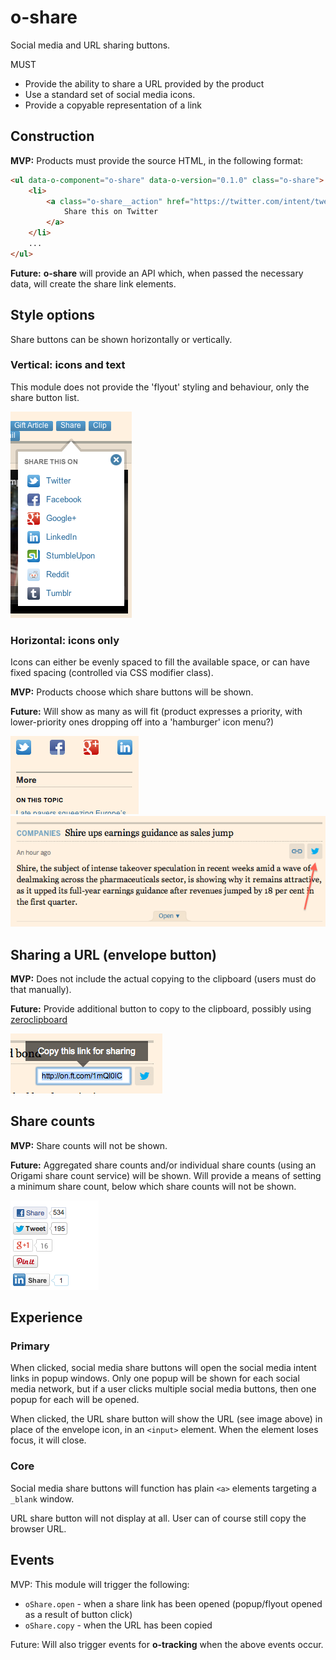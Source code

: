 o-share
=======

Social media and URL sharing buttons.

MUST

- Provide the ability to share a URL provided by the product
- Use a standard set of social media icons.
- Provide a copyable representation of a link

## Construction

__MVP:__ Products must provide the source HTML, in the following format:

```html
<ul data-o-component="o-share" data-o-version="0.1.0" class="o-share">
    <li>
        <a class="o-share__action" href="https://twitter.com/intent/tweet?text={{headline}}&url={{url}}">
            Share this on Twitter
        </a>
    </li>
    ... 
</ul>
```

__Future:__ __o-share__ will provide an API which, when passed the necessary data, will create the share link elements.

## Style options

Share buttons can be shown horizontally or vertically.

### Vertical: icons and text

This module does not provide the 'flyout' styling and behaviour, only the share button list.

<img src="images/share-buttons.png"/>

### Horizontal: icons only

Icons can either be evenly spaced to fill the available space, or can have fixed spacing (controlled via CSS modifier class).

__MVP:__ Products choose which share buttons will be shown.

__Future:__ Will show as many as will fit (product expresses a priority, with lower-priority ones dropping off into a 'hamburger' icon menu?)

<img src="images/share-more-on.png"/>

<img src="images/share-tweet.png"/>

## Sharing a URL (envelope button)

__MVP:__ Does not include the actual copying to the clipboard (users must do that manually).

__Future:__ Provide additional button to copy to the clipboard, possibly using [zeroclipboard](https://github.com/zeroclipboard/zeroclipboard)

<img src="images/share-url.png"/>

## Share counts

__MVP:__ Share counts will not be shown.

__Future:__ Aggregated share counts and/or individual share counts (using an Origami share count service) will be shown. Will provide a means of setting a minimum share count, below which share counts will not be shown.

<img src="images/share-counts.png"/>

## Experience

### Primary

When clicked, social media share buttons will open the social media intent links in popup windows. Only one popup will be shown for each social media network, but if a user clicks multiple social media buttons, then one popup for each will be opened.

When clicked, the URL share button will show the URL (see image above) in place of the envelope icon, in an `<input>` element. When the element loses focus, it will close.

### Core

Social media share buttons will function has plain `<a>` elements targeting a `_blank` window.

URL share button will not display at all. User can of course still copy the browser URL.

## Events

MVP: This module will trigger the following:

* `oShare.open` - when a share link has been opened (popup/flyout opened as a result of button click)
* `oShare.copy` - when the URL has been copied

Future: Will also trigger events for __o-tracking__ when the above events occur.